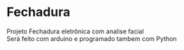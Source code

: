 # Fechadura
Projeto Fechadura eletrônica com analise facial  
Será feito com arduino e programado tambem com Python
